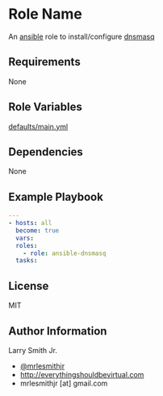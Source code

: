 # Role Name

An [ansible] role to install/configure [dnsmasq]

## Requirements

None

## Role Variables

[defaults/main.yml](defaults/main.yml)

## Dependencies

None

## Example Playbook

```yaml
---
- hosts: all
  become: true
  vars:
  roles:
    - role: ansible-dnsmasq
  tasks:
```

## License

MIT

## Author Information

Larry Smith Jr.

-   [@mrlesmithjr]
-   <http://everythingshouldbevirtual.com>
-   mrlesmithjr [at] gmail.com

[@mrlesmithjr]: https://www.twitter.com/mrlesmithjr

[ansible]: https://ansible.com

[dnsmasq]: http://www.thekelleys.org.uk/dnsmasq/doc.html
